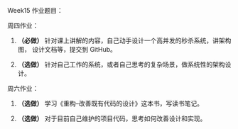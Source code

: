 Week15 作业题目：

周四作业：

1. **（必做）** 针对课上讲解的内容，自己动手设计一个高并发的秒杀系统，讲架构图， 设计文档等，提交到 GitHub。

2. **（选做）** 针对自己工作的系统，或者自己思考的复杂场景，做系统性的架构设计。

周六作业：

1. **（选做）** 学习《重构–改善既有代码的设计》这本书，写读书笔记。

2. **（选做）** 对于目前自己维护的项目代码，思考如何改善设计和实现。
